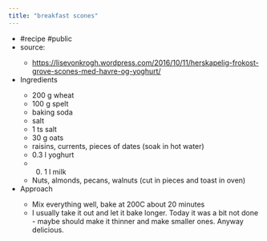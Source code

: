 ```yaml
---
title: "breakfast scones"
---
```


- #recipe #public<span id='yfJKnxNhD'/>
- source:<span id='tnwYgJh4l'/>
    - https://lisevonkrogh.wordpress.com/2016/10/11/herskapelig-frokost-grove-scones-med-havre-og-yoghurt/<span id='wDZX6eEne'/>
- Ingredients<span id='pdgNP2kJE'/>
    - 200 g wheat<span id='fjJfA0Qxs'/>
    - 100 g spelt<span id='KOoSMAQSy'/>
    - baking soda<span id='bubPI6DYY'/>
    - salt<span id='w29I6_Nom'/>
    - 1 ts salt<span id='5PAXhqtWB'/>
    - 30 g oats<span id='kfYKvmUgp'/>
    - raisins, currents, pieces of dates (soak in hot water)<span id='pY9EBn-oL'/>
    - 0.3 l yoghurt<span id='-JhKqKS1h'/>
    - 0. 1 l milk<span id='L6b5zvCHP'/>
    - Nuts, almonds, pecans, walnuts (cut in pieces and toast in oven)<span id='0i6i9WsR7'/>
- Approach<span id='mHun2yS4k'/>
    - Mix everything well, bake at 200C about 20 minutes<span id='RyNThjSWq'/>
    - I usually take it out and let it bake longer. Today it was a bit not done - maybe should make it thinner and make smaller ones. Anyway delicious.<span id='6piIgleSg'/>
